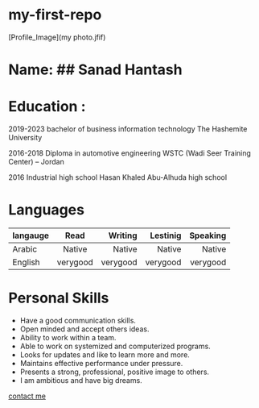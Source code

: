 # my-first-repo
[Profile_Image](my photo.jfif)
# Name: ## Sanad Hantash
# Education : 

2019-2023                  bachelor of business information technology
                              The Hashemite University

2016-2018                        Diploma in automotive engineering 
                                    WSTC (Wadi Seer Training Center) – Jordan


2016                                 Industrial high school 
                                        Hasan Khaled Abu-Alhuda high school





# Languages
| langauge        | Read           | Writing   |   Lestinig |  Speaking  | 
| ------------- |:-------------:| -----:|-----:|-----:|
| Arabic      | Native | Native |Native |Native |
| English      | verygood | verygood |verygood |verygood |

# Personal Skills

*	Have a good communication skills.
*	Open minded and accept others ideas.
*	Ability to work within a team.
*	Able to work on systemized and computerized programs.
*	Looks for updates and like to learn more and more.
*	Maintains effective performance under pressure.
*	Presents a strong, professional, positive image to others.
*	I am ambitious and have big dreams.

[contact me](mailto:sanadhantash24@gmail.com)